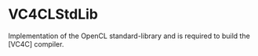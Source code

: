 # VC4CLStdLib

Implementation of the OpenCL standard-library and is required to build the [VC4C] compiler.

